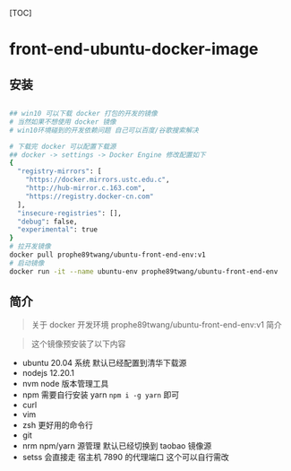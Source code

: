 [TOC]

# front-end-ubuntu-docker-image


## 安装
```bash

## win10 可以下载 docker 打包的开发的镜像
# 当然如果不想使用 docker 镜像
# win10环境碰到的开发依赖问题 自己可以百度/谷歌搜索解决

# 下载完 docker 可以配置下载源
## docker -> settings -> Docker Engine 修改配置如下
{
  "registry-mirrors": [
    "https://docker.mirrors.ustc.edu.c",
    "http://hub-mirror.c.163.com",
    "https://registry.docker-cn.com"
  ],
  "insecure-registries": [],
  "debug": false,
  "experimental": true
}
# 拉开发镜像
docker pull prophe89twang/ubuntu-front-end-env:v1
# 启动镜像
docker run -it --name ubuntu-env prophe89twang/ubuntu-front-end-env

```

## 简介
> 关于 docker 开发环境 prophe89twang/ubuntu-front-end-env:v1 简介

> 这个镜像预安装了以下内容

- ubuntu 20.04 系统 默认已经配置到清华下载源
- nodejs 12.20.1
- nvm node 版本管理工具
- npm 需要自行安装 yarn `npm i -g yarn` 即可
- curl
- vim
- zsh 更好用的命令行
- git
- nrm npm/yarn 源管理 默认已经切换到 taobao 镜像源
- setss 会直接走 宿主机 7890 的代理端口 这个可以自行需改
